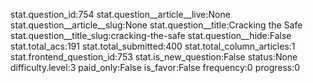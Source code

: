stat.question_id:754
stat.question__article__live:None
stat.question__article__slug:None
stat.question__title:Cracking the Safe
stat.question__title_slug:cracking-the-safe
stat.question__hide:False
stat.total_acs:191
stat.total_submitted:400
stat.total_column_articles:1
stat.frontend_question_id:753
stat.is_new_question:False
status:None
difficulty.level:3
paid_only:False
is_favor:False
frequency:0
progress:0
